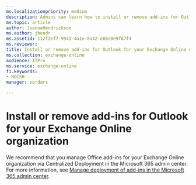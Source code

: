 ```yaml
---
ms.localizationpriority: medium
description: Admins can learn how to install or remove add-ins for Outlook for their Exchange Online organizations.
ms.topic: article
author: JoanneHendrickson
ms.author: jhendr
ms.assetid: 112f3ef7-9943-4a1e-8a42-e08e8e9f67f4
ms.reviewer: 
title: Install or remove add-ins for Outlook for your Exchange Online organization in Exchange Online
ms.collection: exchange-online
audience: ITPro
ms.service: exchange-online
f1.keywords:
- NOCSH
manager: serdars

---
```


# Install or remove add-ins for Outlook for your Exchange Online organization

We recommend that you manage Office add-ins for your Exchange Online organization via Centralized Deployment in the Microsoft 365 admin center. For more information, see [Manage deployment of add-ins in the Microsoft 365 admin center](/microsoft-365/admin/manage/manage-deployment-of-add-ins).
